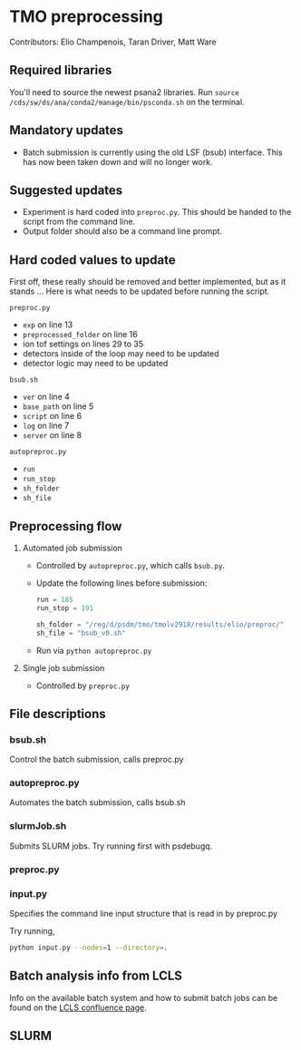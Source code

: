 # TMO preprocessing
Contributors: Elio Champenois, Taran Driver, Matt Ware

## Required libraries
You'll need to source the newest psana2 libraries. Run `source /cds/sw/ds/ana/conda2/manage/bin/psconda.sh` on the terminal.

## Mandatory updates
* Batch submission is currently using the old LSF (bsub) interface. This has now been taken down and will no longer work.

## Suggested updates
* Experiment is hard coded into `preproc.py`. This should be handed to the script from the command line.
* Output folder should also be a command line prompt.

## Hard coded values to update
First off, these really should be removed and better implemented, but as it stands ... Here is what needs to be updated before running the script.

`preproc.py`
* `exp` on line 13
* `preprocessed_folder` on line 16
* ion tof settings on lines 29 to 35
* detectors inside of the loop may need to be updated
* detector logic may need to be updated

`bsub.sh`
* `ver` on line 4
* `base_path` on line 5
* `script` on line 6
* `log` on line 7
* `server` on line 8

`autopreproc.py`
* `run`
* `run_stop`
* `sh_folder`
* `sh_file`


## Preprocessing flow
1) Automated job submission

	* Controlled by `autopreproc.py`, which calls `bsub.py`.

	* Update the following lines before submission:
		```python
		run = 185
		run_stop = 191
		
		sh_folder = "/reg/d/psdm/tmo/tmolv2918/results/elio/preproc/"
		sh_file = "bsub_v0.sh"
		```
	* Run via `python autopreproc.py`

2) Single job submission
	* Controlled by `preproc.py`

## File descriptions

### bsub.sh
Control the batch submission, calls preproc.py

### autopreproc.py
Automates the batch submission, calls bsub.sh

### slurmJob.sh
Submits SLURM jobs. Try running first with psdebugq.

### preproc.py

### input.py
Specifies the command line input structure that is read in by preproc.py

Try running,
```bash
python input.py --nodes=1 --directory=.
```

## Batch analysis info from LCLS
Info on the available batch system and how to submit batch jobs can be found on the [LCLS confluence page](https://confluence.slac.stanford.edu/display/PCDS/Batch+System+Analysis+Jobs?src=sidebar).

## SLURM
